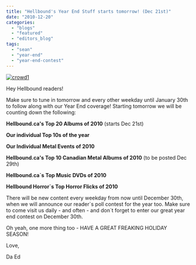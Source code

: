 ```yaml
---
title: "Hellbound's Year End Stuff starts tomorrow! (Dec 21st)"
date: "2010-12-20"
categories: 
  - "blogs"
  - "featured"
  - "editors_blog"
tags: 
  - "sean"
  - "year-end"
  - "year-end-contest"
---
```


[![](http://www.hellbound.ca/wp-content/uploads/2009/07/crowd11-300x128.jpg "crowd1")](http://www.hellbound.ca/wp-content/uploads/2009/07/crowd11.jpg)

Hey Hellbound readers!

Make sure to tune in tomorrow and every other weekday until January 30th to follow along with our Year End coverage! Starting tomorrow we will be counting down the following:

**Hellbound.ca's Top 20 Albums of 2010** (starts Dec 21st)

**Our individual Top 10s of the year**

**Our Individual Metal Events of 2010**

**Hellbound.ca's Top 10 Canadian Metal Albums of 2010** (to be posted Dec 29th)

**Hellbound.ca\`s Top Music DVDs of 2010**

**Hellbound Horror\`s Top Horror Flicks of 2010**

There will be new content every weekday from now until December 30th, when we will announce our reader\`s poll contest for the year too. Make sure to come visit us daily - and often - and don\`t forget to enter our great year end contest on December 30th.

Oh yeah, one more thing too - HAVE A GREAT FREAKING HOLIDAY SEASON!

Love,

Da Ed
